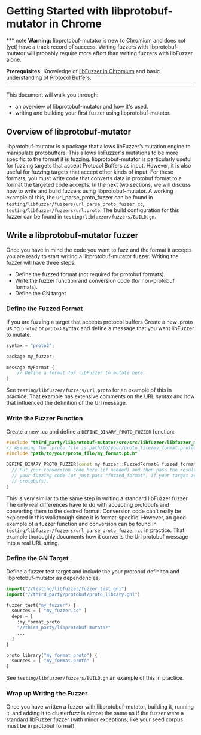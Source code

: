 # Getting Started with libprotobuf-mutator in Chrome

*** note
**Warning:** libprotobuf-mutator is new to Chromium and does not (yet) have a 
track record of success. Writing fuzzers with libprotobuf-mutator will probably
require more effort than writing fuzzers with libFuzzer alone.

**Prerequisites:** Knowledge of [libFuzzer in Chromium] and basic understanding of 
[Protocol Buffers].
***

This document will walk you through:
* an overview of libprotobuf-mutator and how it's used.
* writing and building your first fuzzer using libprotobuf-mutator.

## Overview of libprotobuf-mutator
libprotobuf-mutator is a package that allows libFuzzer’s mutation engine to 
manipulate protobuffers. This allows libFuzzer's mutations to be more specific
to the format it is fuzzing. libprotobuf-mutator is particularly useful for 
fuzzing targets that accept Protocol Buffers as input. However, it is also 
useful for fuzzing targets that accept other kinds of input. For these formats,
you must write code that converts data in protobuf format to a format the
targeted code accepts. In the next two sections, we will discuss how to write 
and build fuzzers using libprotobuf-mutator. A working example of this, the
url_parse_proto_fuzzer can be found in 
`testing/libfuzzer/fuzzers/url_parse_proto_fuzzer.cc`,
`testing/libfuzzer/fuzzers/url.proto`. The build configuration for this fuzzer 
can be found in `testing/libfuzzer/fuzzers/BUILD.gn`.

## Write a libprotobuf-mutator fuzzer

Once you have in mind the code you want to fuzz and the format it accepts you 
are ready to start writing a libprotobuf-mutator fuzzer. Writing the fuzzer
will have three steps:

* Define the fuzzed format (not required for protobuf formats).
* Write the fuzzer function and conversion code (for non-protobuf formats).
* Define the GN target

### Define the Fuzzed Format
If you are fuzzing a target that accepts protocol buffers
Create a new .proto using `proto2` or `proto3` syntax and define a message that 
you want libFuzzer to mutate.

``` cpp
syntax = "proto2";

package my_fuzzer;

message MyFormat {
    // Define a format for libFuzzer to mutate here.
}
```

See `testing/libfuzzer/fuzzers/url.proto` for an example of this in practice.
That example has extensive comments on the URL syntax and how that influenced 
the definition of the Url message.

### Write the Fuzzer Function
Create a new .cc and define a `DEFINE_BINARY_PROTO_FUZZER` function:

```cpp
#include "third_party/libprotobuf-mutator/src/src/libfuzzer/libfuzzer_macro.h"
// Assuming the .proto file is path/to/your/proto_file/my_format.proto.
#include "path/to/your/proto_file/my_format.pb.h"

DEFINE_BINARY_PROTO_FUZZER(const my_fuzzer::FuzzedFormat& fuzzed_format) {
  // Put your conversion code here (if needed) and then pass the result to 
  // your fuzzing code (or just pass "fuzzed_format", if your target accepts
  // protobufs).
}
```

This is very similar to the same step in writing a standard libFuzzer fuzzer.
The only real differences have to do with accepting protobufs and converting
them to the desired format. Conversion code can't really be explored in this
walkthough since it is format-specific. However, an good example of a fuzzer
function and conversion can be found in 
`testing/libfuzzer/fuzzers/url_parse_proto_fuzzer.cc` in practice. That example
thoroughly documents how it converts the Url protobuf message into a real URL
string.

### Define the GN Target
Define a fuzzer test target and include the your protobuf definiton and 
libprotobuf-mutator as dependencies.

```python
import("//testing/libfuzzer/fuzzer_test.gni")
import("//third_party/protobuf/proto_library.gni")

fuzzer_test("my_fuzzer") {
  sources = [ "my_fuzzer.cc" ]
  deps = [
    :my_format_proto
    "//third_party/libprotobuf-mutator"
    ...
  ]
}

proto_library("my_format_proto") {
  sources = [ "my_format.proto" ]
}
```

See `testing/libfuzzer/fuzzers/BUILD.gn` an example of this in practice.

### Wrap up Writing the Fuzzer
Once you have written a fuzzer with libprotobuf-mutator, building it, running
it, and adding it to clusterfuzz is almost the same as if the fuzzer were a
standard libFuzzer fuzzer (with minor exceptions, like your seed corpus must be
in protobuf format).

[libFuzzer in Chromium]: getting_started.md
[Protocol Buffers]: https://developers.google.com/protocol-buffers/docs/cpptutorial
